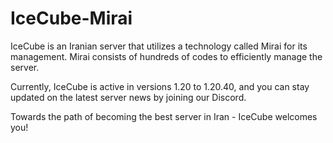 # IceCube-Mirai

IceCube is an Iranian server that utilizes a technology called Mirai for its management. Mirai consists of hundreds of codes to efficiently manage the server.

Currently, IceCube is active in versions 1.20 to 1.20.40, and you can stay updated on the latest server news by joining our Discord.

Towards the path of becoming the best server in Iran - IceCube welcomes you!
